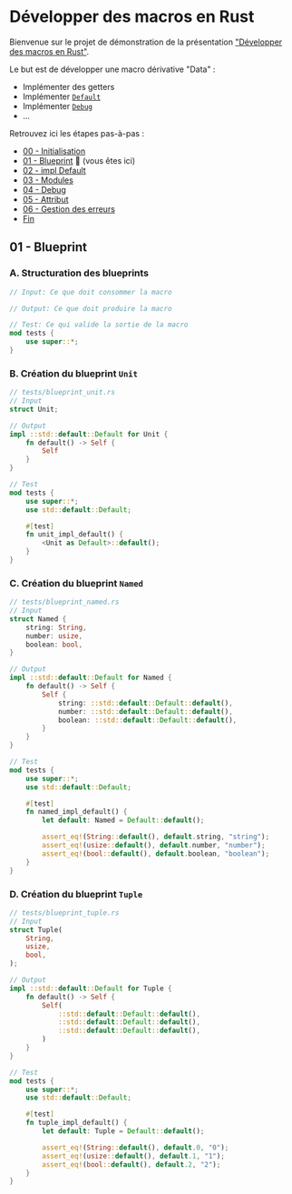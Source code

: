 # Développer des macros en Rust

Bienvenue sur le projet de démonstration de la présentation ["Développer des macros en Rust"](https://github.com/loganmzz/rust-macro-introduction-presentation).

Le but est de développer une macro dérivative "Data" :

* Implémenter des getters
* Implémenter [`Default`](https://doc.rust-lang.org/std/default/trait.Default.html)
* Implémenter [`Debug`](https://doc.rust-lang.org/std/fmt/trait.Debug.html)
* ...


Retrouvez ici les étapes pas-à-pas :

* [00 - Initialisation](https://github.com/loganmzz/rust-macro-introduction-code/tree/00-init)
* [01 - Blueprint](https://github.com/loganmzz/rust-macro-introduction-code/tree/01-blueprint) :arrow_down_small: (vous êtes ici)
* [02 - impl Default](https://github.com/loganmzz/rust-macro-introduction-code/tree/02-impl-default)
* [03 - Modules](https://github.com/loganmzz/rust-macro-introduction-code/tree/03-modules)
* [04 - Debug](https://github.com/loganmzz/rust-macro-introduction-code/tree/04-debug)
* [05 - Attribut](https://github.com/loganmzz/rust-macro-introduction-code/tree/05-attribute)
* [06 - Gestion des erreurs](https://github.com/loganmzz/rust-macro-introduction-code/tree/06-errors)
* [Fin](https://github.com/loganmzz/rust-macro-introduction-code/tree/99-final)

## 01 - Blueprint

### A. Structuration des blueprints

```rust
// Input: Ce que doit consommer la macro

// Output: Ce que doit produire la macro

// Test: Ce qui valide la sortie de la macro
mod tests {
    use super::*;
}
```

### B. Création du blueprint `Unit`

```rust
// tests/blueprint_unit.rs
// Input
struct Unit;

// Output
impl ::std::default::Default for Unit {
    fn default() -> Self {
        Self
    }
}

// Test
mod tests {
    use super::*;
    use std::default::Default;

    #[test]
    fn unit_impl_default() {
        <Unit as Default>::default();
    }
}
```

### C. Création du blueprint `Named`

```rust
// tests/blueprint_named.rs
// Input
struct Named {
    string: String,
    number: usize,
    boolean: bool,
}

// Output
impl ::std::default::Default for Named {
    fn default() -> Self {
        Self {
            string: ::std::default::Default::default(),
            number: ::std::default::Default::default(),
            boolean: ::std::default::Default::default(),
        }
    }
}

// Test
mod tests {
    use super::*;
    use std::default::Default;

    #[test]
    fn named_impl_default() {
        let default: Named = Default::default();

        assert_eq!(String::default(), default.string, "string");
        assert_eq!(usize::default(), default.number, "number");
        assert_eq!(bool::default(), default.boolean, "boolean");
    }
}
```

### D. Création du blueprint `Tuple`

```rust
// tests/blueprint_tuple.rs
// Input
struct Tuple(
    String,
    usize,
    bool,
);

// Output
impl ::std::default::Default for Tuple {
    fn default() -> Self {
        Self(
            ::std::default::Default::default(),
            ::std::default::Default::default(),
            ::std::default::Default::default(),
        )
    }
}

// Test
mod tests {
    use super::*;
    use std::default::Default;

    #[test]
    fn tuple_impl_default() {
        let default: Tuple = Default::default();

        assert_eq!(String::default(), default.0, "0");
        assert_eq!(usize::default(), default.1, "1");
        assert_eq!(bool::default(), default.2, "2");
    }
}
```
